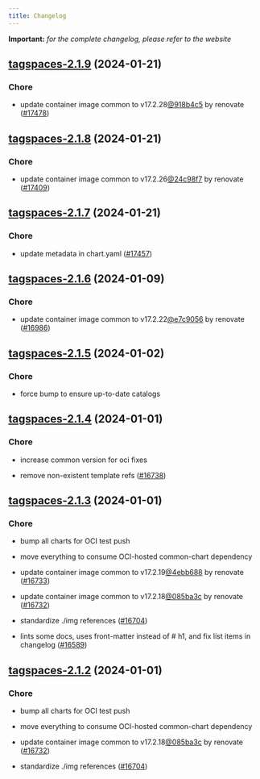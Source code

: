 ```yaml
---
title: Changelog
---
```


**Important:**
*for the complete changelog, please refer to the website*



## [tagspaces-2.1.9](https://github.com/truecharts/charts/compare/tagspaces-2.1.8...tagspaces-2.1.9) (2024-01-21)

### Chore



- update container image common to v17.2.28[@918b4c5](https://github.com/918b4c5) by renovate ([#17478](https://github.com/truecharts/charts/issues/17478))


## [tagspaces-2.1.8](https://github.com/truecharts/charts/compare/tagspaces-2.1.7...tagspaces-2.1.8) (2024-01-21)

### Chore



- update container image common to v17.2.26[@24c98f7](https://github.com/24c98f7) by renovate ([#17409](https://github.com/truecharts/charts/issues/17409))


## [tagspaces-2.1.7](https://github.com/truecharts/charts/compare/tagspaces-2.1.6...tagspaces-2.1.7) (2024-01-21)

### Chore



- update metadata in chart.yaml ([#17457](https://github.com/truecharts/charts/issues/17457))




## [tagspaces-2.1.6](https://github.com/truecharts/charts/compare/tagspaces-2.1.5...tagspaces-2.1.6) (2024-01-09)

### Chore



- update container image common to v17.2.22[@e7c9056](https://github.com/e7c9056) by renovate ([#16986](https://github.com/truecharts/charts/issues/16986))


## [tagspaces-2.1.5](https://github.com/truecharts/charts/compare/tagspaces-2.1.4...tagspaces-2.1.5) (2024-01-02)

### Chore



- force bump to ensure up-to-date catalogs


## [tagspaces-2.1.4](https://github.com/truecharts/charts/compare/tagspaces-2.1.3...tagspaces-2.1.4) (2024-01-01)

### Chore



- increase common version for oci fixes

- remove non-existent template refs ([#16738](https://github.com/truecharts/charts/issues/16738))


## [tagspaces-2.1.3](https://github.com/truecharts/charts/compare/tagspaces-2.1.0...tagspaces-2.1.3) (2024-01-01)

### Chore



- bump all charts for OCI test push

- move everything to consume OCI-hosted common-chart dependency

- update container image common to v17.2.19[@4ebb688](https://github.com/4ebb688) by renovate ([#16733](https://github.com/truecharts/charts/issues/16733))

- update container image common to v17.2.18[@085ba3c](https://github.com/085ba3c) by renovate ([#16732](https://github.com/truecharts/charts/issues/16732))

- standardize ./img references ([#16704](https://github.com/truecharts/charts/issues/16704))

- lints some docs, uses front-matter instead of # h1, and fix list items in changelog ([#16589](https://github.com/truecharts/charts/issues/16589))


## [tagspaces-2.1.2](https://github.com/truecharts/charts/compare/tagspaces-2.1.0...tagspaces-2.1.2) (2024-01-01)

### Chore



- bump all charts for OCI test push

- move everything to consume OCI-hosted common-chart dependency

- update container image common to v17.2.18[@085ba3c](https://github.com/085ba3c) by renovate ([#16732](https://github.com/truecharts/charts/issues/16732))

- standardize ./img references ([#16704](https://github.com/truecharts/charts/issues/16704))
